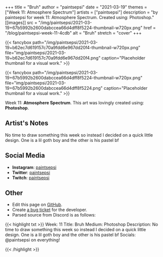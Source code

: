 +++
title =       "Bruh"
author =      "paintsepsi"
date =        "2021-03-19"
themes =      ["Week 11: Atmosphere Spectrum"]
artists =     ["paintsepsi"]
description = "by paintsepsi for week 11: Atmosphere Spectrum. Created using: Photoshop."
[[images]]
              src = "/img/paintsepsi/2021-03-19+67b5992b2600dabccea66d4dff8f5224-thumbnail-w720px.png"
              href = "/blog/paintsepsi-week-11-4cdb"
              alt = "Bruh"
              stretch = "cover"
+++


{{< fancybox path="/img/paintsepsi/2021-03-19+b62ec7d619157c70a9fdd6e967dd20f4-thumbnail-w720px.png" file="img/paintsepsi/2021-03-19+b62ec7d619157c70a9fdd6e967dd20f4.png" caption="Placeholder thumbnail for a visual work." >}}

{{< fancybox path="/img/paintsepsi/2021-03-19+67b5992b2600dabccea66d4dff8f5224-thumbnail-w720px.png" file="img/paintsepsi/2021-03-19+67b5992b2600dabccea66d4dff8f5224.png" caption="Placeholder thumbnail for a visual work." >}}


Week 11: **Atmosphere Spectrum**. This art was lovingly created using: **Photoshop**.

## Artist's Notes

No time to draw something this week so instead I decided on a quick little design. One is a lil goth boy and the other is his pastel bf

## Social Media

- **Instagram**: <a href='https://instagram.com/paintsepsi' target='_blank'>paintsepsi</a>
- **Twitter**: <a href='https://twitter.com/paintsepsi' target='_blank'>paintsepsi</a>
- **Twitch**: <a href='https://twitch.tv/paintsepsi' target='_blank'>paintsepsi</a>

## Other

- Edit this page on [GitHub](https://github.com/teaminkling/web-refresh/edit/main/content/blog/paintsepsi-week-11-4cdb.md).
- Create [a bug ticket](https://github.com/teaminkling/web-refresh/issues/new?assignees=&labels=bug&template=problem-report.md&title=) for the developer.
- Parsed source from Discord is as follows:

{{< highlight txt >}}
Week: 11
Title: Bruh
Medium: Photoshop
Description: No time to draw something this week so instead I decided on a quick little design. One is a lil goth boy and the other is his pastel bf
Socials: @paintsepsi on everything!


{{< /highlight >}}